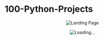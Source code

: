 # 100-Python-Projects

<p align="center">
  <img src="https://redeem-innovations.com/wp-content/uploads/2025/04/100_python_projects.jpg" alt="Landing Page" />
</p>

<p align="center">
  <img src="https://media4.giphy.com/media/v1.Y2lkPTc5MGI3NjExOXVpZzU1YjVxeHpzYXh0NnNxNWNycHUzYWMxNHozNW1xNmlpZmhxciZlcD12MV9pbnRlcm5hbF9naWZfYnlfaWQmY3Q9Zw/11ASZtb7vdJagM/giphy.gif" alt="Loading..." />
</p>
